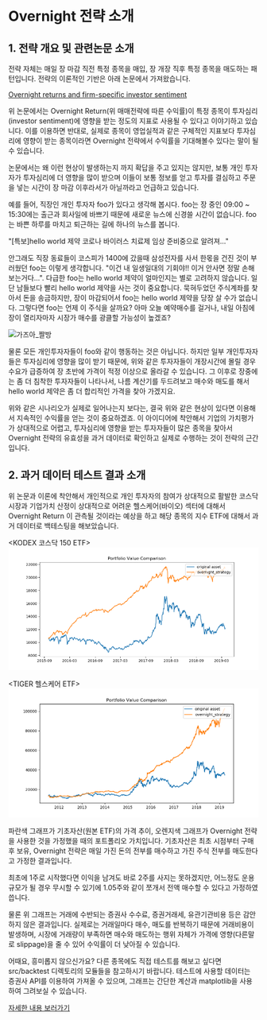 # Overnight 전략 소개

## 1. 전략 개요 및 관련논문 소개

전략 자체는 매일 장 마감 직전 특정 종목을 매입, 장 개장 직후 특정 종목을 매도하는 패턴입니다. 전략의 이론적인 기반은 아래 논문에서 가져왔습니다.

[Overnight returns and firm-specific investor sentiment](https://www.cambridge.org/core/journals/journal-of-financial-and-quantitative-analysis/article/overnight-returns-and-firmspecific-investor-sentiment/20DD2F7ABA4BBEB2C2327DDD51E10559)

위 논문에서는 Overnight Return(위 매매전략에 따른 수익률)이 특정 종목이 투자심리(investor sentiment)에 영향을 받는 정도의 지표로 사용될 수 있다고 이야기하고 있습니다. 이를 이용하면 반대로, 실제로 종목이 영업실적과 같은 구체적인 지표보다 투자심리에 영향이 받는 종목이라면 Overnight 전략에서 수익률을 기대해볼수 있다는 말이 될 수 있습니다.

논문에서는 왜 이런 현상이 발생하는지 까지 확답을 주고 있지는 않지만, 보통 개인 투자자가 투자심리에 더 영향을 많이 받으며 이들이 보통 정보를 얻고 투자를 결심하고 주문을 넣는 시간이 장 마감 이후라서가 아닐까라고 언급하고 있습니다.

예를 들어, 직장인 개인 투자자 foo가 있다고 생각해 봅시다. foo는 장 중인 09:00 ~ 15:30에는 출근과 회사일에 바쁘기 때문에 새로운 뉴스에 신경쓸 시간이 없습니다. foo는 바쁜 하루를 마치고 퇴근하는 길에 하나의 뉴스를 봅니다.

"[특보]hello world 제약 코로나 바이러스 치료제 임상 준비중으로 알려져..."

안그래도 직장 동료들이 코스피가 1400에 갔을때 삼성전자를 사서 한몫을 건진 것이 부러웠던 foo는 이렇게 생각합니다. "이건 내 일생일대의 기회야!! 이거 안사면 정말 손해보는거다...". 다급한 foo는 hello world 제약이 얼마인지는 별로 고려하지 않습니다. 일단 남들보다 빨리 hello world 제약을 사는 것이 중요합니다. 묵혀두었던 주식계좌를 찾아서 돈을 송금하지만, 장이 마감되어서 foo는 hello world 제약을 당장 살 수가 없습니다. 그렇다면 foo는 언제 이 주식을 살까요? 아마 오늘 예약매수를 걸거나, 내일 아침에 장이 열리자마자 시장가 매수를 광클할 가능성이 높겠죠?

![가즈아_짤방]()

물론 모든 개인투자자들이 foo와 같이 행동하는 것은 아닙니다. 하지만 일부 개인투자자들은 투자심리에 영향을 많이 받기 때문에, 위와 같은 투자자들이 개장시간에 몰릴 경우 수요가 급증하여 장 초반에 가격이 적정 이상으로 올라갈 수 있습니다. 그 이후로 장중에는 좀 더 침착한 투자자들이 나타나서, 나름 계산기를 두드려보고 매수와 매도를 해서 hello world 제약은 좀 더 합리적인 가격을 찾아 가겠지요.

위와 같은 시나리오가 실제로 일어나는지 보다는, 결국 위와 같은 현상이 있다면 이용해서 지속적인 수익률을 얻는 것이 중요하겠죠. 이 아이디어에 착안해서 기업의 가치평가가 상대적으로 어렵고, 투자심리에 영향을 받는 투자자들이 많은 종목을 찾아서 Overnight 전략의 유효성을 과거 데이터로 확인하고 실제로 수행하는 것이 전략의 근간입니다.

## 2. 과거 데이터 테스트 결과 소개

위 논문과 이론에 착안해서 개인적으로 개인 투자자의 참여가 상대적으로 활발한 코스닥 시장과 기업가치 산정이 상대적으로 어려운 헬스케어(바이오) 섹터에 대해서 Overnight Return 이 관측될 것이라는 예상을 하고 해당 종목의 지수 ETF에 대해서 과거 데이터로 백테스팅을 해보았습니다.

<KODEX 코스닥 150 ETF>
![코스닥 수익률 그래프](../resources/strategy/graph_pf_value_kosdaq150.png)

<TIGER 헬스케어 ETF>
![헬스케어 수익률 그래프](../resources/strategy/graph_pf_value_tigerhealthcare.png)

파란색 그래프가 기초자산(원본 ETF)의 가격 추이, 오렌지색 그래프가 Overnight 전략을 사용한 것을 가정했을 때의 포트폴리오 가치입니다. 기초자산은 최초 시점부터 구매 후 보유, Overnight 전략은 매일 가진 돈의 전부를 매수하고 가진 주식 전부를 매도한다고 가정한 결과입니다.

최초에 1주로 시작했다면 이익을 남겨도 바로 2주를 사지는 못하겠지만, 어느정도 운용 규모가 될 경우 무시할 수 있기에 1.05주와 같이 쪼개서 전액 매수할 수 있다고 가정하였씁니다.

물론 위 그래프는 거래에 수반되는 증권사 수수료, 증권거래세, 유관기관비용 등은 감안하지 않은 결과입니다. 실제로는 거래일마다 매수, 매도를 반복하기 때문에 거래비용이 발생하며, 시장에 거래량이 부족하면 매수와 매도하는 행위 자체가 가격에 영향(다른말로 slippage)을 줄 수 있어 수익률이 더 낮아질 수 있습니다.

어때요, 흥미롭지 않으신가요? 다른 종목에도 직접 테스트를 해보고 싶다면 src/backtest 디렉토리의 모듈들을 참고하시기 바랍니다. 테스트에 사용할 데이터는 증권사 API를 이용하여 가져올 수 있으며, 그래프는 간단한 계산과 matplotlib을 사용하여 그려보실 수 있습니다.

[자세한 내용 보러가기](docs/modules/backtest.md)

